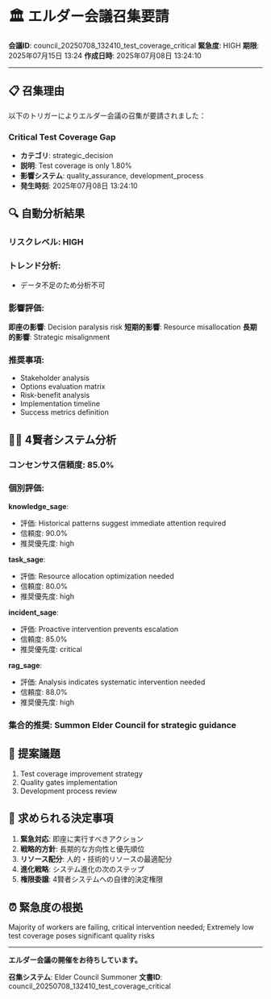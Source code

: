# 🏛️ エルダー会議召集要請

**会議ID**: council_20250708_132410_test_coverage_critical
**緊急度**: HIGH
**期限**: 2025年07月15日 13:24
**作成日時**: 2025年07月08日 13:24:10

---

## 📋 **召集理由**

以下のトリガーによりエルダー会議の召集が要請されました：


### Critical Test Coverage Gap
- **カテゴリ**: strategic_decision
- **説明**: Test coverage is only 1.80%
- **影響システム**: quality_assurance, development_process
- **発生時刻**: 2025年07月08日 13:24:10


## 🔍 **自動分析結果**

### リスクレベル: HIGH

### トレンド分析:
- データ不足のため分析不可

### 影響評価:
**即座の影響**: Decision paralysis risk
**短期的影響**: Resource misallocation
**長期的影響**: Strategic misalignment

### 推奨事項:
- Stakeholder analysis
- Options evaluation matrix
- Risk-benefit analysis
- Implementation timeline
- Success metrics definition


## 🧙‍♂️ **4賢者システム分析**

### コンセンサス信頼度: 85.0%

### 個別評価:

**knowledge_sage**:
- 評価: Historical patterns suggest immediate attention required
- 信頼度: 90.0%
- 推奨優先度: high


**task_sage**:
- 評価: Resource allocation optimization needed
- 信頼度: 80.0%
- 推奨優先度: high


**incident_sage**:
- 評価: Proactive intervention prevents escalation
- 信頼度: 85.0%
- 推奨優先度: critical


**rag_sage**:
- 評価: Analysis indicates systematic intervention needed
- 信頼度: 88.0%
- 推奨優先度: high


### 集合的推奨: Summon Elder Council for strategic guidance


## 📝 **提案議題**

1. Test coverage improvement strategy
2. Quality gates implementation
3. Development process review

## 🎯 **求められる決定事項**

1. **緊急対応**: 即座に実行すべきアクション
2. **戦略的方針**: 長期的な方向性と優先順位
3. **リソース配分**: 人的・技術的リソースの最適配分
4. **進化戦略**: システム進化の次のステップ
5. **権限委譲**: 4賢者システムへの自律的決定権限

## ⏰ **緊急度の根拠**

Majority of workers are failing, critical intervention needed; Extremely low test coverage poses significant quality risks

---

**エルダー会議の開催をお待ちしています。**

**召集システム**: Elder Council Summoner
**文書ID**: council_20250708_132410_test_coverage_critical
